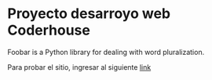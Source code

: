 # Proyecto desarroyo web Coderhouse

Foobar is a Python library for dealing with word pluralization.


Para probar el sitio, ingresar al siguiente [link](https://matrabinovich.github.io/owski/)